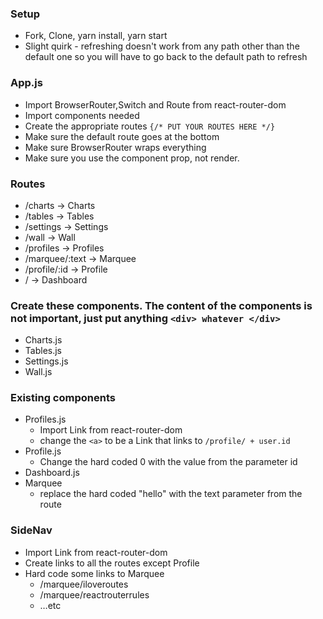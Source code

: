 ### Setup
* Fork, Clone, yarn install, yarn start
* Slight quirk - refreshing doesn't work from any path other than the default one so you will have to go back to the default path to refresh

### App.js
* Import BrowserRouter,Switch and Route from react-router-dom
* Import components needed
* Create the appropriate routes `{/* PUT YOUR ROUTES HERE */}`
* Make sure the default route goes at the bottom
* Make sure BrowserRouter wraps everything
* Make sure you use the component prop, not render.

### Routes
* /charts        -> Charts
* /tables        -> Tables
* /settings      -> Settings
* /wall          -> Wall
* /profiles      -> Profiles
* /marquee/:text -> Marquee
* /profile/:id   -> Profile
* /              -> Dashboard

### Create these components. The content of the components is not important, just put anything `<div> whatever </div>`
* Charts.js
* Tables.js
* Settings.js
* Wall.js

### Existing components
* Profiles.js
    * Import Link from react-router-dom
    * change the `<a>` to be a Link that links to `/profile/ + user.id`
* Profile.js 
    * Change the hard coded 0 with the value from the parameter id
* Dashboard.js
* Marquee
    * replace the hard coded "hello" with the text parameter from the route

### SideNav
* Import Link from react-router-dom
* Create links to all the routes except Profile
* Hard code some links to Marquee
    * /marquee/iloveroutes
    * /marquee/reactrouterrules
    * …etc
